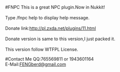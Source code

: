 #FNPC
This is a great NPC plugin.Now in Nukkit!<br />
<br />
Type /fnpc help to display help message.<br />
<br />
Donate link:http://pl.zxda.net/plugins/11.html<br />
<br />
Donate version is same to this version,I just packed it.<br />
<br />
This version follow WTFPL License.<br />

#Contact Me
QQ:765569811 or 1943601164<br />
E-Mail:FENGberd@gmail.com<br />
